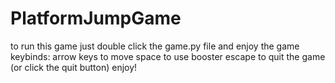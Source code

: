# PlatformJumpGame
to run this game just double click the game.py file and enjoy the game
keybinds:
arrow keys to move
space to use booster
escape to quit the game (or click the quit button)
enjoy!
